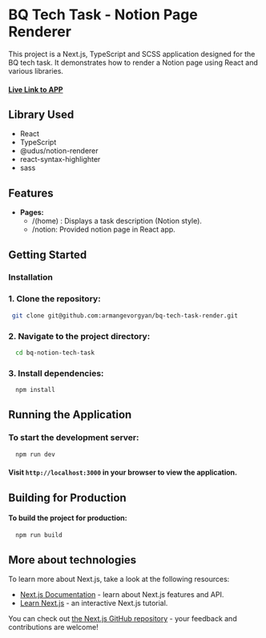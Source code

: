 # BQ Tech Task - Notion Page Renderer

This project is a Next.js, TypeScript and SCSS application designed for the BQ tech task. It demonstrates how to render a Notion page using React and various libraries.

#### [Live Link to APP](https://bq-tech-task-render.vercel.app/)

## Library Used
- React
- TypeScript
- @udus/notion-renderer
- react-syntax-highlighter
- sass

## Features
- **Pages:**
    - /(home) : Displays a task description (Notion style).
    - /notion: Provided notion page in React app.

## Getting Started
### Installation
### 1. Clone the repository:

 ```sh
  git clone git@github.com:armangevorgyan/bq-tech-task-render.git
```
### 2. Navigate to the project directory:

```sh
  cd bq-notion-tech-task
```
### 3. Install dependencies:

```sh
  npm install
```

## Running the Application

### To start the development server:

```sh
  npm run dev
```
#### Visit `http://localhost:3000` in your browser to view the application.

## Building for Production

#### To build the project for production:

```sh
  npm run build
```


## More about technologies

To learn more about Next.js, take a look at the following resources:

- [Next.js Documentation](https://nextjs.org/docs) - learn about Next.js features and API.
- [Learn Next.js](https://nextjs.org/learn) - an interactive Next.js tutorial.

You can check out [the Next.js GitHub repository](https://github.com/vercel/next.js) - your feedback and contributions are welcome!

